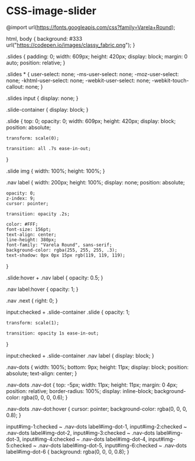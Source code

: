# CSS-image-slider

@import url(https://fonts.googleapis.com/css?family=Varela+Round);

html, body { background: #333 url("https://codepen.io/images/classy_fabric.png"); }

.slides {
    padding: 0;
    width: 609px;
    height: 420px;
    display: block;
    margin: 0 auto;
    position: relative;
}

.slides * {
    user-select: none;
    -ms-user-select: none;
    -moz-user-select: none;
    -khtml-user-select: none;
    -webkit-user-select: none;
    -webkit-touch-callout: none;
}

.slides input { display: none; }

.slide-container { display: block; }

.slide {
    top: 0;
    opacity: 0;
    width: 609px;
    height: 420px;
    display: block;
    position: absolute;

    transform: scale(0);

    transition: all .7s ease-in-out;
}

.slide img {
    width: 100%;
    height: 100%;
}

.nav label {
    width: 200px;
    height: 100%;
    display: none;
    position: absolute;

    opacity: 0;
    z-index: 9;
    cursor: pointer;

    transition: opacity .2s;

    color: #FFF;
    font-size: 156pt;
    text-align: center;
    line-height: 380px;
    font-family: "Varela Round", sans-serif;
    background-color: rgba(255, 255, 255, .3);
    text-shadow: 0px 0px 15px rgb(119, 119, 119);
}

.slide:hover + .nav label { opacity: 0.5; }

.nav label:hover { opacity: 1; }

.nav .next { right: 0; }

input:checked + .slide-container  .slide {
    opacity: 1;

    transform: scale(1);

    transition: opacity 1s ease-in-out;
}

input:checked + .slide-container .nav label { display: block; }

.nav-dots {
  width: 100%;
  bottom: 9px;
  height: 11px;
  display: block;
  position: absolute;
  text-align: center;
}

.nav-dots .nav-dot {
  top: -5px;
  width: 11px;
  height: 11px;
  margin: 0 4px;
  position: relative;
  border-radius: 100%;
  display: inline-block;
  background-color: rgba(0, 0, 0, 0.6);
}

.nav-dots .nav-dot:hover {
  cursor: pointer;
  background-color: rgba(0, 0, 0, 0.8);
}

input#img-1:checked ~ .nav-dots label#img-dot-1,
input#img-2:checked ~ .nav-dots label#img-dot-2,
input#img-3:checked ~ .nav-dots label#img-dot-3,
input#img-4:checked ~ .nav-dots label#img-dot-4,
input#img-5:checked ~ .nav-dots label#img-dot-5,
input#img-6:checked ~ .nav-dots label#img-dot-6 {
  background: rgba(0, 0, 0, 0.8);
}
